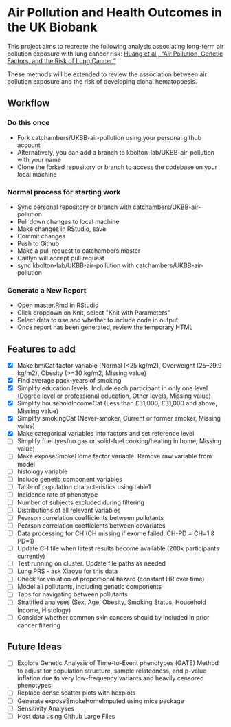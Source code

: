 # Air Pollution and Health Outcomes in the UK Biobank
This project aims to recreate the following analysis associating long-term air pollution exposure with lung cancer risk: 
[Huang et al., “Air Pollution, Genetic Factors, and the Risk of Lung Cancer.”](https://www.atsjournals.org/doi/10.1164/rccm.202011-4063OC)

These methods will be extended to review the association between air pollution exposure and the risk of developing clonal hematopoesis.

## Workflow
### Do this once
- Fork catchambers/UKBB-air-pollution using your personal github account
- Alternatively, you can add a branch to kbolton-lab/UKBB-air-pollution with your name
- Clone the forked repository or branch to access the codebase on your local machine

### Normal process for starting work
- Sync personal repository or branch with catchambers/UKBB-air-pollution
- Pull down changes to local machine
- Make changes in RStudio, save
- Commit changes
- Push to Github
- Make a pull request to catchambers:master
- Caitlyn will accept pull request 
- sync kbolton-lab/UKBB-air-pollution with catchambers/UKBB-air-pollution

### Generate a New Report
- Open master.Rmd in RStudio
- Click dropdown on Knit, select "Knit with Parameters"
- Select data to use and whether to include code in output
- Once report has been generated, review the temporary HTML

## Features to add
- [x] Make bmiCat factor variable (Normal (<25 kg/m2), Overweight (25–29.9 kg/m2), Obesity (>=30 kg/m2, Missing value)
- [x] Find average pack-years of smoking
- [x] Simplify education levels. Include each participant in only one level. (Degree level or professional education, Other levels, Missing value)
- [x] Simplify householdIncomeCat (Less than £31,000, £31,000 and above, Missing value)
- [x] Simplify smokingCat (Never-smoker, Current or former smoker, Missing value)
- [x] Make categorical variables into factors and set reference level
- [ ] Simplify fuel (yes/no gas or solid-fuel cooking/heating in home, Missing value)
- [ ] Make exposeSmokeHome factor variable. Remove raw variable from model
- [ ] histology variable
- [ ] Include genetic component variables
- [ ] Table of population characteristics using table1
- [ ] Incidence rate of phenotype
- [ ] Number of subjects excluded during filtering
- [ ] Distributions of all relevant variables
- [ ] Pearson correlation coefficients between pollutants
- [ ] Pearson correlation coefficients between covariates
- [ ] Data processing for CH (CH missing if exome failed. CH-PD = CH=1 & PD=1)
- [ ] Update CH file when latest results become available (200k participants currently)
- [ ] Test running on cluster. Update file paths as needed
- [ ] Lung PRS - ask Xiaoyu for this data
- [ ] Check for violation of proportional hazard (constant HR over time)
- [ ] Model all pollutants, including genetic components
- [ ] Tabs for navigating between pollutants
- [ ] Stratified analyses (Sex, Age, Obesity, Smoking Status, Household Income, Histology)
- [ ] Consider whether common skin cancers should by included in prior cancer filtering

## Future Ideas
- [ ] Explore Genetic Analysis of Time-to-Event phenotypes (GATE) Method to adjust for population structure, sample relatedness, and p-value inflation due to very low-frequency variants and heavily censored phenotypes
- [ ] Replace dense scatter plots with hexplots
- [ ] Generate exposeSmokeHomeImputed using mice package
- [ ] Sensitivity Analyses
- [ ] Host data using Github Large Files
